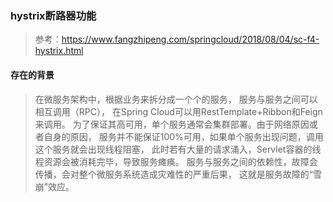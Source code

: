 ### hystrix断路器功能
> 参考：https://www.fangzhipeng.com/springcloud/2018/08/04/sc-f4-hystrix.html
#### 存在的背景
> 在微服务架构中，根据业务来拆分成一个个的服务，
服务与服务之间可以相互调用（RPC），
在Spring Cloud可以用RestTemplate+Ribbon和Feign来调用。
为了保证其高可用，单个服务通常会集群部署。由于网络原因或者自身的原因，
服务并不能保证100%可用，如果单个服务出现问题，调用这个服务就会出现线程阻塞，
此时若有大量的请求涌入，Servlet容器的线程资源会被消耗完毕，导致服务瘫痪。
服务与服务之间的依赖性，故障会传播，会对整个微服务系统造成灾难性的严重后果，
这就是服务故障的“雪崩”效应。

